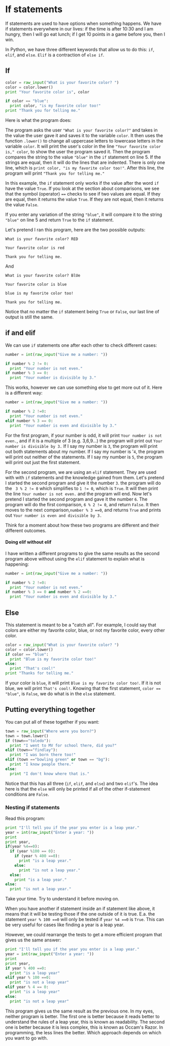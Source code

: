 # If statements

If statements are used to have options when something happens. We have if statements everywhere in our lives: if the time is after 10:30 and I am hungry, then I will go eat lunch; if I get 10 points in a game before you, then I win.

In Python, we have three different keywords that allow us to do this: `if`, `elif`, and `else`. `Elif` is a contraction of `else if`.

## If

```py
color = raw_input("What is your favorite color? ")
color = color.lower()
print "Your favorite color is", color

if color == "blue":
  print color, "is my favorite color too!"
print "Thank you for telling me."
```

Here is what the program does:


The program asks the user `"What is your favorite color?"` and takes in the value the user gave it and saves it to the variable `color`. It then uses the function `.lower()` to change all uppercase letters to lowercase letters in the variable `color`. It will print the user's color in the line `"Your favorite color is," color`, to show the user the program saved it. Then the program compares the string to the value `"blue"` in the `if` statement on line 5. If the strings are equal, then it will do the lines that are indented. There is only one line, which is `print color, "is my favorite color too!"`. After this line, the program will print `"Thank you for telling me."`

In this example, the `if` statement only works if the value after the word `if` have the value `True`. If you look at the section about comparisons, we see that the symbol (operator) `==` checks to see if two values are equal. If they are equal, then it returns the value `True`. If they are not equal, then it returns the value `False`.

If you enter any variation of the string `"blue"`, it will compare it to the string `"blue"` on line 5 and return `True` to the `if` statement.

Let's pretend I ran this program, here are the two possible outputs:

`What is your favorite color? RED`

`Your favorite color is red`

`Thank you for telling me.`

And

`What is your favorite color? BlUe`

`Your favorite color is blue`

`blue is my favorite color too!`

`Thank you for telling me.`

Notice that no matter the `if` statement being `True` or `False`, our last line of output is still the same.

## if and elif

We can use `if` statements one after each other to check different cases:

```py
number = int(raw_input("Give me a number: "))

if number % 2 != 0:
  print "Your number is not even."
if number % 3 == 0:
  print "Your number is divisible by 3."
```
This works, however we can use something else to get more out of it. Here is a different way:

```py
number = int(raw_input("Give me a number: "))

if number % 2 !=0:
  print "Your number is not even."
elif number % 3 == 0:
  print "Your number is even and divisible by 3."
```

For the first program, if your number is odd, it will print `Your number is not even.`, and if it is a multiple of 3 (e.g. 3,6,9...) the program will print out `Your number is divisible by 3.` If I say my number is `3`, the program will print out both statements about my number. If I say my number is '`4`, the program will print out neither of the statements. If I say my number is `5`, the program will print out just the first statement.

For the second program, we are using an `elif` statement. They are used with with `if` statements and the knowledge gained from them. Let's pretend I started the second program and give it the number `3`. the program will do the ` 3 % 2 != 0` which simplifies to `1 != 0`, which is `True`. It will then print the line `Your number is not even.` and the program will end. Now let's pretend I started the second program and gave it the number `6`. The program will do the first comparison,  `6 % 2 != 0`, and return `False`. It then moves to the next comparison,`number % 3 ==0`, and returns `True` and prints out `Your number is even and divisible by 3.`

Think for a moment about how these two programs are different and their different outcomes.

 #### Doing elif without elif

 I have written a different programs to give the same results as the second program above without using the `elif` statement to explain what is happening:

 ```py
 number = int(raw_input("Give me a number: "))

 if number % 2 !=0:
   print "Your number is not even."
 if number % 3 == 0 and number % 2 ==0:
   print "Your number is even and divisible by 3."
 ```

## Else

This statement is meant to be a "catch all". For example, I could say that colors are either my favorite color, blue, or not my favorite color, every other color.

```py
color = raw_input("What is your favorite color? ")
color = color.lower()
if color == "blue":
  print "Blue is my favorite color too!"
else:
  print "That's cool!"
print "Thanks for telling me."
```

If your color is `blue`, it will print `Blue is my favorite color too!`. If it is not blue, we will print `That's cool!`. Knowing that the first statement, `color == "blue"`, is `False`, we do what is in the `else` statement.

## Putting everything together

You can put all of these together if you want:

```py
town = raw_input("Where were you born?")
town = town.lower()
if (town=="toledo"):
  print "I went to MV for school there, did you?"
elif (town=="findlay"):
  print "I was born there too!"
elif (town =="bowling green" or town == "bg"):
  print "I know people there."
else:
  print "I don't know where that is."
```

Notice that this has all three (`if`, `elif`, and `else`) and two `elif`'s. The idea here is that the `else` will only be printed if all of the other if-statement conditions are `False`.

### Nesting if statements

Read this program:

```py
print "I'll tell you if the year you enter is a leap year."
year = int(raw_input("Enter a year: "))
print
print year,
if(year %4==0):
  if (year %100 == 0):
    if (year % 400 ==0):
      print "is a leap year."
    else:
      print "is not a leap year."
  else:
    print "is a leap year."
else:
  print "is not a leap year."
```

Take your time. Try to understand it before moving on.

When you have another if statement inside an if statement like above, it means that it will be testing those if the one outside of it is true. E.a. the statement `year % 100 ==0` will only be tested if `year %4 ==0` is `True`. This can be very useful for cases like finding a year is a leap year.

However, we could rearrange the tests to get a more efficient program that gives us the same answer:

```py
print "I'll tell you if the year you enter is a leap year."
year = int(raw_input("Enter a year: "))
print
print year,
if year % 400 ==0:
  print "is a leap year"
elif year % 100 ==0:
  print "is not a leap year"
elif year % 4 == 0:
  print "is a leap year"
else:
  print "is not a leap year"
```
This program gives us the same result as the previous one. In my eyes, neither program is better. The first one is better because it reads better to understand the rules of a leap year, this is known as readability. The second one is better because it is less complex, this is known as Occam's Razor. In programming, the less lines the better. Which approach depends on which you want to go with. 
